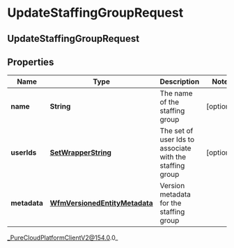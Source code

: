 # UpdateStaffingGroupRequest

## UpdateStaffingGroupRequest

## Properties

|Name | Type | Description | Notes|
|------------ | ------------- | ------------- | -------------|
| **name** | **String** | The name of the staffing group | [optional] |
| **userIds** | [**SetWrapperString**](SetWrapperString) | The set of user Ids to associate with the staffing group | [optional] |
| **metadata** | [**WfmVersionedEntityMetadata**](WfmVersionedEntityMetadata) | Version metadata for the staffing group | |



_PureCloudPlatformClientV2@154.0.0_
